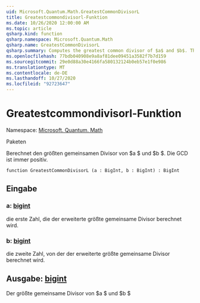 ```yaml
---
uid: Microsoft.Quantum.Math.GreatestCommonDivisorL
title: Greatestcommondivisorl-Funktion
ms.date: 10/26/2020 12:00:00 AM
ms.topic: article
qsharp.kind: function
qsharp.namespace: Microsoft.Quantum.Math
qsharp.name: GreatestCommonDivisorL
qsharp.summary: Computes the greatest common divisor of $a$ and $b$. The GCD is always positive.
ms.openlocfilehash: 77bdb040908e9a8af81dee09451a3582f7b7d159
ms.sourcegitcommit: 29e0d88a30e4166fa580132124b0eb57e1f0e986
ms.translationtype: MT
ms.contentlocale: de-DE
ms.lasthandoff: 10/27/2020
ms.locfileid: "92723647"
---
```

# <a name="greatestcommondivisorl-function"></a>Greatestcommondivisorl-Funktion

Namespace: [Microsoft. Quantum. Math](xref:Microsoft.Quantum.Math)

Paketen [](https://nuget.org/packages/)


Berechnet den größten gemeinsamen Divisor von $a $ und $b $. Die GCD ist immer positiv.

```qsharp
function GreatestCommonDivisorL (a : BigInt, b : BigInt) : BigInt
```


## <a name="input"></a>Eingabe

### <a name="a--bigint"></a>a: [bigint](xref:microsoft.quantum.lang-ref.bigint)

die erste Zahl, die der erweiterte größte gemeinsame Divisor berechnet wird.


### <a name="b--bigint"></a>b: [bigint](xref:microsoft.quantum.lang-ref.bigint)

die zweite Zahl, von der der erweiterte größte gemeinsame Divisor berechnet wird.



## <a name="output--bigint"></a>Ausgabe: [bigint](xref:microsoft.quantum.lang-ref.bigint)

Der größte gemeinsame Divisor von $a $ und $b $